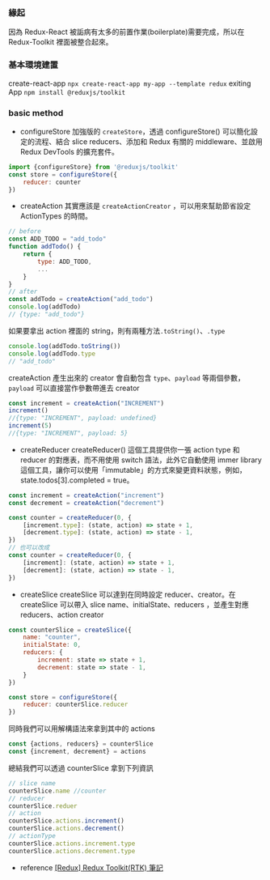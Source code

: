 ### 緣起
因為 Redux-React 被詬病有太多的前置作業(boilerplate)需要完成，所以在 Redux-Toolkit 裡面被整合起來。

### 基本環境建置
create-react-app
``npx create-react-app my-app --template redux``
exiting App
``npm install @reduxjs/toolkit``

### basic method
- configureStore 
加強版的 ``createStore``，透過 configureStore() 可以簡化設定的流程、結合 slice reducers、添加和 Redux 有關的 middleware、並啟用 Redux DevTools 的擴充套件。
```js
import {configureStore} from '@reduxjs/toolkit'
const store = configureStore({
	reducer: counter
})
```

- createAction
其實應該是 ``createActionCreator`` ，可以用來幫助節省設定 ActionTypes 的時間。
```js
// before
const ADD_TODO = "add_todo"
function addTodo() {
	return {
		type: ADD_TODO,
		...
	}
}
// after
const addTodo = createAction("add_todo")
console.log(addTodo)
// {type: "add_todo"}
```
如果要拿出 action 裡面的 string，則有兩種方法``.toString()``、``.type``
```js
console.log(addTodo.toString())
console.log(addTodo.type
// "add_todo"
```
createAction 產生出來的 creator 會自動包含 ``type``、``payload`` 等兩個參數，``payload`` 可以直接當作參數帶進去 creator
```js
const increment = createAction("INCREMENT")
increment()
//{type: "INCREMENT", payload: undefined}
increment(5)
//{type: "INCREMENT", payload: 5}
```

- createReducer
createReducer() 這個工具提供你一張 action type 和 reducer 的對應表，而不用使用 switch 語法，此外它自動使用 immer library 這個工具，讓你可以使用「immutable」的方式來變更資料狀態，例如，state.todos[3].completed = true。
```js
const increment = createAction("increment")
const decrement = createAction("decrement")

const counter = createReducer(0, {
	[increment.type]: (state, action) => state + 1,
	[decrement.type]: (state, action) => state - 1,
})
// 也可以改成
const counter = createReducer(0, {
	[increment]: (state, action) => state + 1,
	[decrement]: (state, action) => state - 1,
})

```

- createSlice
createSlice 可以達到在同時設定 reducer、creator。在 createSlice 可以帶入 slice name、initialState、reducers ，並產生對應 reducers、action creator

```js
const counterSlice = createSlice({
	name: "counter",
	initialState: 0,
	reducers: {
		increment: state => state + 1,
		decrement: state => state - 1,
	}
})

const store = configureStore({
	reducer: counterSlice.reducer
})
```
同時我們可以用解構語法來拿到其中的 actions
```js
const {actions, reducers} = counterSlice
const {increment, decrement} = actions
```
總結我們可以透過 counterSlice 拿到下列資訊
```js
// slice name
counterSlice.name //counter
// reducer
counterSlice.reduer
// action
counterSlice.actions.increment()
counterSlice.actions.decrement()
// actionType
counterSlice.actions.increment.type
counterSlice.actions.decrement.type
```

- reference
[[Redux] Redux Toolkit(RTK) 筆記](https://pjchender.github.io/2019/02/15/redux-redux-toolkit-rtk-筆記/)
